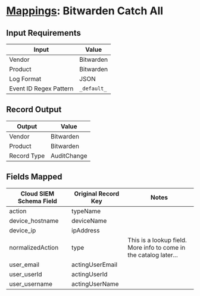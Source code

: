 # [Mappings](README.md): Bitwarden Catch All

## Input Requirements

|Input|Value|
|-----|-----|
|Vendor|Bitwarden|
|Product|Bitwarden|
|Log Format|JSON|
|Event ID Regex Pattern|`_default_`|

## Record Output

|Output|Value|
|------|-----|
|Vendor|Bitwarden|
|Product|Bitwarden|
|Record Type|AuditChange|

## Fields Mapped

|Cloud SIEM Schema Field|Original Record Key|Notes|
|-----------------------|-------------------|-----|
|action|typeName||
|device_hostname|deviceName||
|device_ip|ipAddress||
|normalizedAction|type|This is a lookup field. More info to come in the catalog later...|
|user_email|actingUserEmail||
|user_userId|actingUserId||
|user_username|actingUserName||

